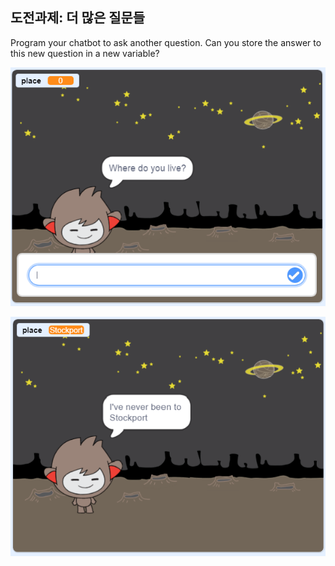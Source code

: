 ## 도전과제: 더 많은 질문들

Program your chatbot to ask another question. Can you store the answer to this new question in a new variable?

![궁금한 것이 더 있습니까?](images/chatbot-question1.png)

![궁금한 것이 더 있습니까?](images/chatbot-question2.png)